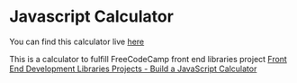 # Javascript Calculator

You can find this calculator live [here](https://sh1k44r.github.io/Javascript-Calculator/) 

This is a calculator to fulfill FreeCodeCamp front end libraries project [Front End Development Libraries Projects - Build a JavaScript Calculator](https://www.freecodecamp.org/learn/front-end-development-libraries/front-end-development-libraries-projects/build-a-javascript-calculator)
